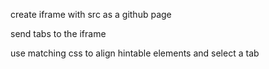 create iframe with src as a github page

send tabs to the iframe

use matching css to align hintable elements and select a tab
